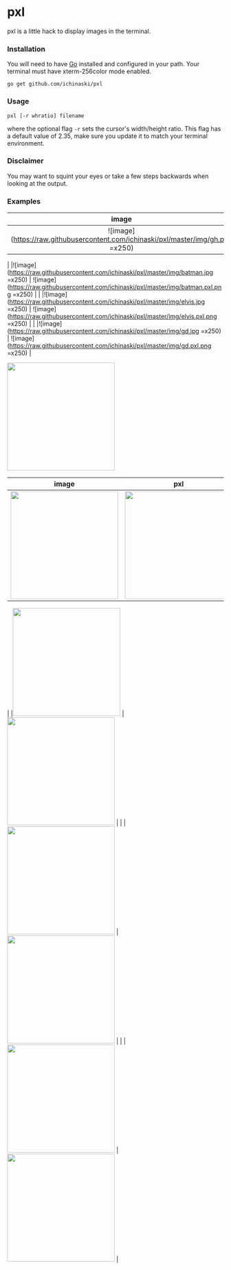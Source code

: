 # pxl

pxl is a little hack to display images in the terminal.

### Installation

You will need to have [Go](https://golang.org) installed and configured in your path. Your terminal must have xterm-256color mode enabled.

`go get github.com/ichinaski/pxl`

### Usage

`pxl [-r whratio] filename`

where the optional flag `-r` sets the cursor's width/height ratio. This flag has a default value of 2.35, make sure you update it to match your terminal environment.

### Disclaimer

You may want to squint your eyes or take a few steps backwards when looking at the output.

### Examples

|  image  | pxl   |
|:--:|:--:|
|![image](https://raw.githubusercontent.com/ichinaski/pxl/master/img/gh.png =x250) | ![image](https://raw.githubusercontent.com/ichinaski/pxl/master/img/gh.pxl.png =x250) |
|
|![image](https://raw.githubusercontent.com/ichinaski/pxl/master/img/batman.jpg =x250) | ![image](https://raw.githubusercontent.com/ichinaski/pxl/master/img/batman.pxl.png =x250) |
|
|![image](https://raw.githubusercontent.com/ichinaski/pxl/master/img/elvis.jpg =x250) | ![image](https://raw.githubusercontent.com/ichinaski/pxl/master/img/elvis.pxl.png =x250) |
|
|![image](https://raw.githubusercontent.com/ichinaski/pxl/master/img/gd.jpg =x250) | ![image](https://raw.githubusercontent.com/ichinaski/pxl/master/img/gd.pxl.png =x250) |

<img src="https://raw.githubusercontent.com/ichinaski/pxl/master/img/gh.png" height="250">


|  image  | pxl   |
|:--:|:--:|
|<img src="https://raw.githubusercontent.com/ichinaski/pxl/master/img/gh.png" height="250"> | <img src="https://raw.githubusercontent.com/ichinaski/pxl/master/img/gh.pxl.png" height="250"> |
|
|<img src="https://raw.githubusercontent.com/ichinaski/pxl/master/img/batman.jpg" height="250"> | <img src="https://raw.githubusercontent.com/ichinaski/pxl/master/img/batman.pxl.png" height="250"> |
|
|<img src="https://raw.githubusercontent.com/ichinaski/pxl/master/img/elvis.jpg" height="250"> | <img src="https://raw.githubusercontent.com/ichinaski/pxl/master/img/elvis.pxl.png" height="250"> |
|
|<img src="https://raw.githubusercontent.com/ichinaski/pxl/master/img/gd.jpg" height="250"> | <img src="https://raw.githubusercontent.com/ichinaski/pxl/master/img/gd.pxl.png" height="250"> |
